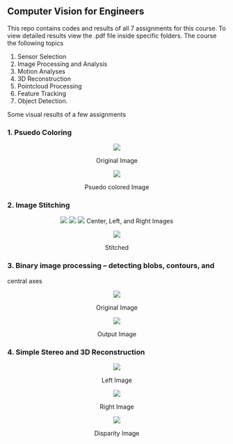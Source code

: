 ## Computer Vision for Engineers
This repo contains codes and results of all 7 assignments for this course. To view detailed results view the .pdf file inside specific folders. The course the following topics
1. Sensor Selection
2. Image Processing and Analysis
3. Motion Analyses
4. 3D Reconstruction 
5. Pointcloud Processing 
6. Feature Tracking 
8. Object Detection.

Some visual results of a few assignments

### 1. Psuedo Coloring
<p align = "center">
<img src = "./images/night-vision.png">
</p>
<p align = "center">
Original Image
</p>
<p align = "center">
<img src = "./images/night-vision-color.png">
</p>
<p align = "center">
Psuedo colored Image
</p>

### 2. Image Stitching
<p align = "center">
<img src = "./images/house-center.jpg">
<img src = "./images/house-left.jpg">
<img src = "./images/house-right.jpg">
Center, Left, and Right Images
</p>
<p align = "center">
<img src = "./images/house-stitched.jpg">
</p>
<p align = "center">
 Stitched
</p>

### 3. Binary image processing – detecting blobs, contours, and
central axes
<p align = "center">
<img src = "./images/wall2-original.png">
</p>
<p align = "center">
Original Image
</p>
<p align = "center">
<img src = "./images/wall2.png">
</p>
<p align = "center">
Output Image
</p>

### 4. Simple Stereo and 3D Reconstruction
<p align = "center">
<img src = "./images/ball-left.png">
</p>
<p align = "center">
Left Image
</p>
<p align = "center">
<img src = "./images/ball-right.png">
</p>
<p align = "center">
Right Image
</p>
<p align = "center">
<img src = "./images/ball-disparity.png">
</p>
<p align = "center">
Disparity Image
</p>
